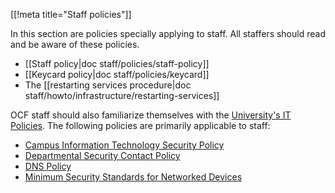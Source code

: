 [[!meta title="Staff policies"]]

In this section are policies specially applying to staff. All staffers should
read and be aware of these policies.

 * [[Staff policy|doc staff/policies/staff-policy]]
 * [[Keycard policy|doc staff/policies/keycard]]
 * The [[restarting services procedure|doc staff/howto/infrastructure/restarting-services]]

OCF staff should also familiarize themselves with the
[University's IT Policies](https://security.berkeley.edu/policy/policy-catalog).
The following policies are primarily applicable to staff:

 * [Campus Information Technology Security Policy](https://security.berkeley.edu/campus-information-technology-security-policy)
 * [Departmental Security Contact Policy](https://security.berkeley.edu/departmental-security-contact-policy)
 * [DNS Policy](https://security.berkeley.edu/domain-name-system-dns-service-policy)
 * [Minimum Security Standards for Networked Devices](https://security.berkeley.edu/minimum-security-standards-networked-devices)
